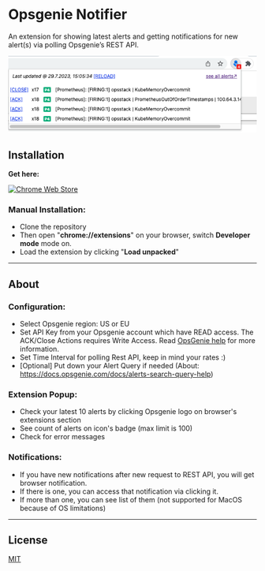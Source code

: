 # Opsgenie Notifier
An extension for showing latest alerts and getting notifications for new alert(s) via polling Opsgenie’s REST API.

![](./docs/example.png)

## Installation

**Get here:** 

[![Chrome Web Store](https://storage.googleapis.com/web-dev-uploads/image/WlD8wC6g8khYWPJUsQceQkhXSlv1/iNEddTyWiMfLSwFD6qGq.png "Get Opsgenie Alert Notifier")](https://chrome.google.com/webstore/detail/opsgenie-alert-notifier/eibhldckggocaibkflmkkacacijegkle)

### Manual Installation:

* Clone the repository
* Then open "**chrome://extensions**" on your browser, switch **Developer mode** mode on.
* Load the extension by clicking "**Load unpacked**"

---

## About

### Configuration:
* Select Opsgenie region: US or EU
* Set API Key from your Opsgenie account which have READ access. The ACK/Close Actions requires Write Access. Read [OpsGenie help](https://support.atlassian.com/opsgenie/docs/api-key-management/) for more information.
* Set Time Interval for polling Rest API, keep in mind your rates :)
* [Optional] Put down your Alert Query if needed (About: https://docs.opsgenie.com/docs/alerts-search-query-help)

### Extension Popup:
* Check your latest 10 alerts by clicking Opsgenie logo on browser's extensions section
* See count of alerts on icon's badge (max limit is 100)
* Check for error messages

### Notifications:
* If you have new notifications after new request to REST API, you will get browser notification.
* If there is one, you can access that notification via clicking it.
* If more than one, you can see list of them (not supported for MacOS because of OS limitations)

---

## License
[MIT](https://choosealicense.com/licenses/mit/)
